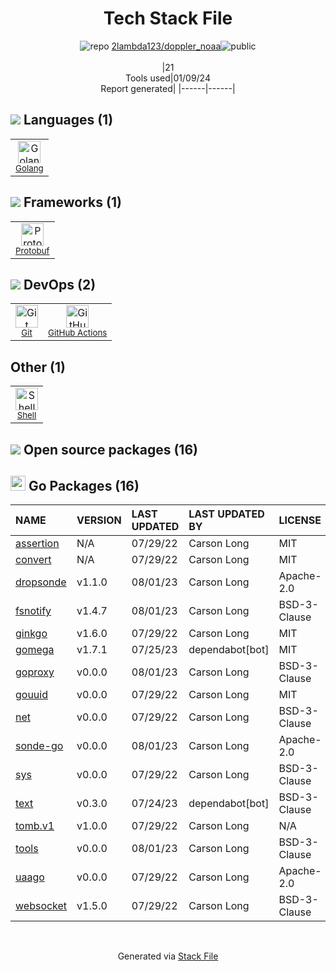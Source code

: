 <!--
&lt;--- Readme.md Snippet without images Start ---&gt;
## Tech Stack
2lambda123/doppler_noaa is built on the following main stack:

- [Golang](http://golang.org/) – Languages
- [Protobuf](https://developers.google.com/protocol-buffers/) – Serialization Frameworks
- [Shell](https://en.wikipedia.org/wiki/Shell_script) – Shells
- [GitHub Actions](https://github.com/features/actions) – Continuous Integration

Full tech stack [here](/techstack.md)

&lt;--- Readme.md Snippet without images End ---&gt;

&lt;--- Readme.md Snippet with images Start ---&gt;
## Tech Stack
2lambda123/doppler_noaa is built on the following main stack:

- <img width='25' height='25' src='https://img.stackshare.io/service/1005/O6AczwfV_400x400.png' alt='Golang'/> [Golang](http://golang.org/) – Languages
- <img width='25' height='25' src='https://img.stackshare.io/service/4393/ma2jqJKH_400x400.png' alt='Protobuf'/> [Protobuf](https://developers.google.com/protocol-buffers/) – Serialization Frameworks
- <img width='25' height='25' src='https://img.stackshare.io/service/4631/default_c2062d40130562bdc836c13dbca02d318205a962.png' alt='Shell'/> [Shell](https://en.wikipedia.org/wiki/Shell_script) – Shells
- <img width='25' height='25' src='https://img.stackshare.io/service/11563/actions.png' alt='GitHub Actions'/> [GitHub Actions](https://github.com/features/actions) – Continuous Integration

Full tech stack [here](/techstack.md)

&lt;--- Readme.md Snippet with images End ---&gt;
-->
<div align="center">

# Tech Stack File
![](https://img.stackshare.io/repo.svg "repo") [2lambda123/doppler_noaa](https://github.com/2lambda123/doppler_noaa)![](https://img.stackshare.io/public_badge.svg "public")
<br/><br/>
|21<br/>Tools used|01/09/24 <br/>Report generated|
|------|------|
</div>

## <img src='https://img.stackshare.io/languages.svg'/> Languages (1)
<table><tr>
  <td align='center'>
  <img width='36' height='36' src='https://img.stackshare.io/service/1005/O6AczwfV_400x400.png' alt='Golang'>
  <br>
  <sub><a href="http://golang.org/">Golang</a></sub>
  <br>
  <sub></sub>
</td>

</tr>
</table>

## <img src='https://img.stackshare.io/frameworks.svg'/> Frameworks (1)
<table><tr>
  <td align='center'>
  <img width='36' height='36' src='https://img.stackshare.io/service/4393/ma2jqJKH_400x400.png' alt='Protobuf'>
  <br>
  <sub><a href="https://developers.google.com/protocol-buffers/">Protobuf</a></sub>
  <br>
  <sub></sub>
</td>

</tr>
</table>

## <img src='https://img.stackshare.io/devops.svg'/> DevOps (2)
<table><tr>
  <td align='center'>
  <img width='36' height='36' src='https://img.stackshare.io/service/1046/git.png' alt='Git'>
  <br>
  <sub><a href="http://git-scm.com/">Git</a></sub>
  <br>
  <sub></sub>
</td>

<td align='center'>
  <img width='36' height='36' src='https://img.stackshare.io/service/11563/actions.png' alt='GitHub Actions'>
  <br>
  <sub><a href="https://github.com/features/actions">GitHub Actions</a></sub>
  <br>
  <sub></sub>
</td>

</tr>
</table>

## Other (1)
<table><tr>
  <td align='center'>
  <img width='36' height='36' src='https://img.stackshare.io/service/4631/default_c2062d40130562bdc836c13dbca02d318205a962.png' alt='Shell'>
  <br>
  <sub><a href="https://en.wikipedia.org/wiki/Shell_script">Shell</a></sub>
  <br>
  <sub></sub>
</td>

</tr>
</table>


## <img src='https://img.stackshare.io/group.svg' /> Open source packages (16)</h2>

## <img width='24' height='24' src='https://img.stackshare.io/service/21112/default_1346bbda8fe03e4dce5601323a3ca47a10c1ae36.png'/> Go Packages (16)

|NAME|VERSION|LAST UPDATED|LAST UPDATED BY|LICENSE|VULNERABILITIES|
|:------|:------|:------|:------|:------|:------|
|[assertion](https://pkg.go.dev/github.com/onsi/gomega/internal/assertion)|N/A|07/29/22|Carson Long |MIT|N/A|
|[convert](https://pkg.go.dev/github.com/onsi/ginkgo/ginkgo/convert)|N/A|07/29/22|Carson Long |MIT|N/A|
|[dropsonde](https://pkg.go.dev/github.com/cloudfoundry/dropsonde)|v1.1.0|08/01/23|Carson Long |Apache-2.0|N/A|
|[fsnotify](https://pkg.go.dev/github.com/fsnotify/fsnotify)|v1.4.7|08/01/23|Carson Long |BSD-3-Clause|N/A|
|[ginkgo](https://pkg.go.dev/github.com/onsi/ginkgo)|v1.6.0|07/29/22|Carson Long |MIT|N/A|
|[gomega](https://pkg.go.dev/github.com/onsi/gomega)|v1.7.1|07/25/23|dependabot[bot] |MIT|N/A|
|[goproxy](https://pkg.go.dev/github.com/elazarl/goproxy)|v0.0.0|08/01/23|Carson Long |BSD-3-Clause|N/A|
|[gouuid](https://pkg.go.dev/github.com/nu7hatch/gouuid)|v0.0.0|07/29/22|Carson Long |MIT|N/A|
|[net](https://pkg.go.dev/golang.org/x/net)|v0.0.0|07/29/22|Carson Long |BSD-3-Clause|N/A|
|[sonde-go](https://pkg.go.dev/github.com/cloudfoundry/sonde-go)|v0.0.0|08/01/23|Carson Long |Apache-2.0|N/A|
|[sys](https://pkg.go.dev/golang.org/x/sys)|v0.0.0|07/29/22|Carson Long |BSD-3-Clause|N/A|
|[text](https://pkg.go.dev/golang.org/x/text)|v0.3.0|07/24/23|dependabot[bot] |BSD-3-Clause|N/A|
|[tomb.v1](https://pkg.go.dev/gopkg.in/tomb.v1)|v1.0.0|07/29/22|Carson Long |N/A|N/A|
|[tools](https://pkg.go.dev/golang.org/x/tools)|v0.0.0|08/01/23|Carson Long |BSD-3-Clause|N/A|
|[uaago](https://pkg.go.dev/github.com/cloudfoundry-incubator/uaago)|v0.0.0|07/29/22|Carson Long |Apache-2.0|N/A|
|[websocket](https://pkg.go.dev/github.com/gorilla/websocket)|v1.5.0|07/29/22|Carson Long |BSD-3-Clause|N/A|

<br/>
<div align='center'>

Generated via [Stack File](https://github.com/marketplace/stack-file)
